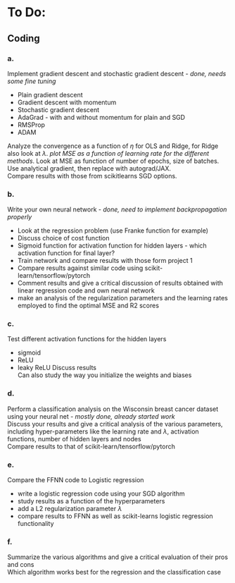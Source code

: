 # To Do:

## Coding

### a.

Implement gradient descent and stochastic gradient descent - *done, needs some fine tuning*

- Plain gradient descent 
- Gradient descent with momentum
- Stochastic gradient descent
- AdaGrad - with and without momentum for plain and SGD
- RMSProp
- ADAM

Analyze the convergence as a function of $\eta$ for OLS and Ridge, for Ridge also look at $\lambda$. *plot MSE as a function of learning rate for the different methods*. Look at MSE as function of number of epochs, size of batches.  
Use analytical gradient, then replace with autograd/JAX.  
Compare results with those from scikitlearns SGD options.

### b.

Write your own neural network - *done, need to implement backpropagation properly*  

- Look at the regression problem (use Franke function for example)
- Discuss choice of cost function
- Sigmoid function for activation function for hidden layers - which activation function for final layer?
- Train network and compare results with those form project 1
- Compare results against similar code using scikit-learn/tensorflow/pytorch
- Comment results and give a critical discussion of results obtained with linear regression code and own neural network
- make an analysis of the regularization parameters and the learning rates employed to find the optimal MSE and R2 scores

### c.

Test different activation functions for the hidden layers

- sigmoid
- ReLU
- leaky ReLU
Discuss results  
Can also study the way you initialize the weights and biases

### d. 

Perform a classification analysis on the Wisconsin breast cancer dataset using your neural net - *mostly done, already started work*  
Discuss your results and give a critical analysis of the various parameters, including hyper-parameters like the learning rate and $\lambda$, activation functions, number of hidden layers and nodes  
Compare results to that of scikit-learn/tensorflow/pytorch

### e.

Compare the FFNN code to Logistic regression
- write a logistic regression code using your SGD algorithm
- study results as a function of the hyperparameters
- add a L2 regularization parameter $\lambda$
- compare results to FFNN as well as scikit-learns logistic regression functionality


### f. 

Summarize the various algorithms and give a critical evaluation of their pros and cons  
Which algorithm works best for the regression and the classification case